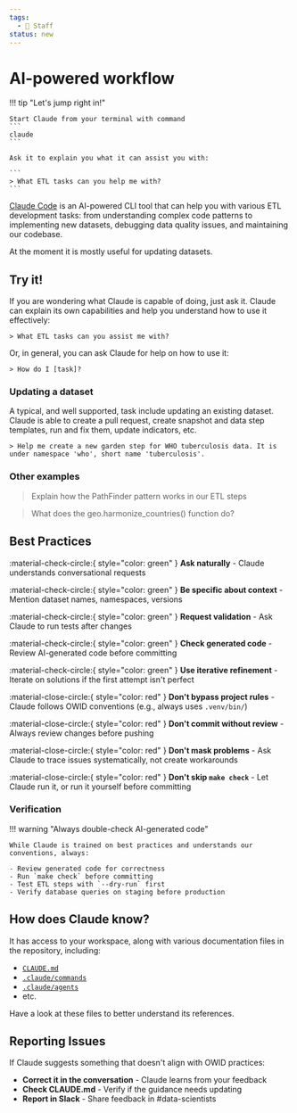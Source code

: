 ```yaml
---
tags:
  - 👷 Staff
status: new
---
```


# AI-powered workflow

!!! tip "Let's jump right in!"

    Start Claude from your terminal with command
    ```
    claude
    ```

    Ask it to explain you what it can assist you with:

    ```
    > What ETL tasks can you help me with?
    ```


[Claude Code](https://www.claude.com/product/claude-code) is an AI-powered CLI tool that can help you with various ETL development tasks: from understanding complex code patterns to implementing new datasets, debugging data quality issues, and maintaining our codebase.

At the moment it is mostly useful for updating datasets.

## Try it!
If you are wondering what Claude is capable of doing, just ask it. Claude can explain its own capabilities and help you understand how to use it effectively:

```
> What ETL tasks can you assist me with?
```

Or, in general, you can ask Claude for help on how to use it:
```
> How do I [task]?
```

### Updating a dataset
A typical, and well supported, task include updating an existing dataset. Claude is able to create a pull request, create snapshot and data step templates, run and fix them, update indicators, etc.

```
> Help me create a new garden step for WHO tuberculosis data. It is under namespace 'who', short name 'tuberculosis'.
```

### Other examples

> Explain how the PathFinder pattern works in our ETL steps

> What does the geo.harmonize_countries() function do?

## Best Practices

<div class="annotate" markdown>

:material-check-circle:{ style="color: green" } **Ask naturally** - Claude understands conversational requests

:material-check-circle:{ style="color: green" } **Be specific about context** - Mention dataset names, namespaces, versions

:material-check-circle:{ style="color: green" } **Request validation** - Ask Claude to run tests after changes

:material-check-circle:{ style="color: green" } **Check generated code** - Review AI-generated code before committing

:material-check-circle:{ style="color: green" } **Use iterative refinement** - Iterate on solutions if the first attempt isn't perfect

:material-close-circle:{ style="color: red" } **Don't bypass project rules** - Claude follows OWID conventions (e.g., always uses `.venv/bin/`)

:material-close-circle:{ style="color: red" } **Don't commit without review** - Always review changes before pushing

:material-close-circle:{ style="color: red" } **Don't mask problems** - Ask Claude to trace issues systematically, not create workarounds

:material-close-circle:{ style="color: red" } **Don't skip `make check`** - Let Claude run it, or run it yourself before committing

</div>

### Verification

!!! warning "Always double-check AI-generated code"

    While Claude is trained on best practices and understands our conventions, always:

    - Review generated code for correctness
    - Run `make check` before committing
    - Test ETL steps with `--dry-run` first
    - Verify database queries on staging before production


## How does Claude know?

It has access to your workspace, along with various documentation files in the repository, including:

- [`CLAUDE.md`](https://github.com/owid/etl/tree/master/CLAUDE.md)
- [`.claude/commands`](https://github.com/owid/etl/tree/master/.claude/commands)
- [`.claude/agents`](https://github.com/owid/etl/tree/master/.claude/agents)
- etc.

Have a look at these files to better understand its references.


## Reporting Issues

If Claude suggests something that doesn't align with OWID practices:

* **Correct it in the conversation** - Claude learns from your feedback
* **Check CLAUDE.md** - Verify if the guidance needs updating
* **Report in Slack** - Share feedback in #data-scientists

